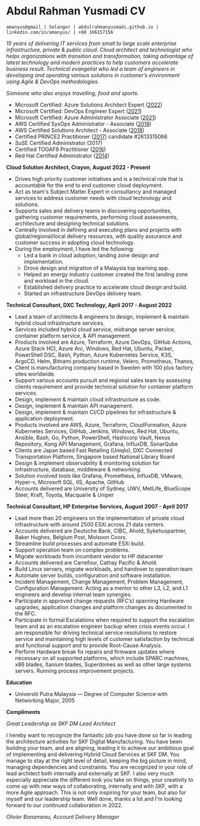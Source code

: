 # Abdul Rahman Yusmadi CV

```
amanyus@gmail | Selangor | abdulrahmanyusmadi.github.io | linkedin.com/in/amanyus/ | +60 166157156
```

_15 years of delivering IT services from small to large scale enterprise infrastructure, private & public cloud. 
Cloud architect and technologist who helps organizations with transition and transformation, taking advantage of latest technology and modern practices to help customers accelerate business result.
Technical evangelist who led a team of engineers in developing and operating various solutions in customer’s environment using Agile & DevOps methodologies._

_Someone who also enjoys travelling, food and sports._

* Microsoft Certified: Azure Solutions Architect Expert ([2022](https://www.credly.com/badges/ff1c079d-c81f-4423-9a1d-83610534cc36/public_url))
* Microsoft Certified: DevOps Engineer Expert ([2021](https://www.credly.com/badges/fe165ed7-6374-41db-be43-a30b5ab8fed9/public_url))
* Microsoft Certified: Azure Administrator Associate ([2021](https://www.credly.com/badges/67992f31-1712-4284-ab0e-0041bfcdf976/public_url))
* AWS Certified SysOps Administrator - Associate ([2018](https://www.credly.com/badges/bb3f97ab-b85b-4b30-80d9-c69892a7feab/public_url))
* AWS Certified Solutions Architect - Associate ([2018](https://www.credly.com/badges/494c487c-ef54-4e4e-9945-fb3df68eb1bf/public_url))
* Certified PRINCE2 Practitioner ([2017](https://www.axelos.com/successful-candidates-register)) candidate #2613315066
* SuSE Certified Administrator (2017)
* Certified TOGAF9 Practitioner ([2016](https://togaf9-cert.opengroup.org/certified-individuals))
* Red Hat Certified Administrator ([2014](https://rhtapps.redhat.com/verify?certId=140-107-137))

**Cloud Solution Architect, Crayon, August 2022 - Present**

* Drives high priority customer initiatives and is a technical role that is accountable for the end to end customer cloud deployment. 
* Act as team's Subject Matter Expert in consultancy and managed services to address customer needs with cloud technology and solutions. 
* Supports sales and delivery teams in discovering opportunities, gathering customer requirements, performing cloud assessments, architecture and designing technical solutions. 
* Centrally involved in defining and executing plans and projects with global/regional/local delivery resources, with quality assurance and customer success in adopting cloud technology.
* During the employment, I have led the following:
  * Led a bank in cloud adoption, landing zone design and implementation.
  * Drove design and migration of a Malaysia top learning app.
  * Helped an energy industry customer created the first landing zone and workload in the cloud.
  * Established delivery practice to accelerate cloud design and build.
  * Started an infrastructure DevOps delivery team.

**Technical Consultant, DXC Technology, April 2017 - August 2022**

* Lead a team of architects & engineers to design, implement & maintain hybrid cloud infrastructure services.
* Services included hybrid cloud service, midrange server service, container platform service, & API management. 
* Products involved are Azure, Terraform, Azure DevOps, GitHub Actions, Azure Stack HCI, Azure Arc, Windows, Red Hat, Ubuntu, Packer, PowerShell DSC, Bash, Python, Azure Kubernetes Service, K3S, ArgoCD, Helm, Bitnami production runtime, Velero, Prometheus, Thanos,
* Client is manufacturing company based in Sweden with 100 plus factory sites worldwide.
* Support various accounts pursuit and regional sales team by assessing clients requirement and provide technical solution for container platform services.
* Design, implement & maintain cloud infrastructure as code. 
* Design, implement & maintain API management. 
* Design, implement & maintain CI/CD pipelines for infrastructure & application deployment. 
* Products involved are AWS, Azure, Terraform, CloudFormation, Azure Kubernetes Services, GitHub, Jenkins, Windows, Red Hat, Ubuntu, Ansible, Bash, Go, Python, PowerShell, Hashicorp Vault, Nexus Repository, Kong API Management, Grafana, InfluxDB, SonarQube
* Clients are Japan based Fast Retailing (Uniqlo), DXC Connected Transportation Platform, Singapore based National Library Board
* Design & implement observability & monitoring solution for infrastructure, database, middleware & networking.
* Solution involved tools like Grafana, Prometheus, InfluxDB, VMware, Hyper-v, Microsoft SQL, IIS, Apache, GitHub
* Accounts delivered are University of Sydney, UWV, MetLife, BlueScope Steel, Kraft, Toyota, Macquarie & Uniper

**Technical Consultant, HP Enterprise Services, August 2007 - April 2017**

* Lead more than 20 engineers on the implementation of private cloud infrastructure with around 2500 ESXi across 21 data centers.
* Accounts delivered are Deutsche Bank, CIBC, Ahold, Sykehuspartner, Baker Hughes, Belgium Post, Molsoon Coors.
* Streamline build processes and automate ESXi build. 
* Support operation team on complex problems. 
* Migrate workloads from incumbent vendor to HP datacenter
* Accounts delivered are Carrefour, Cathay Pacific & Ahold.
* Build Linux servers, migrate workloads, and handover to operation team
* Automate server builds, configuration and software installation.
* Incident Management, Change Management, Problem Management, Configuration Management. Acting as a mentor to other L3, L2, and L1 engineers and develop internal team synergies. 
* Participate in approved change requests (RFC’s) spanning Hardware upgrades, application changes and platform changes as documented in the RFC. 
* Participate in formal Escalations when required to support the escalation team and as an escalation engineer backup when crisis events occur. I am responsible for driving technical service resolutions to restore service and maintaining high levels of customer satisfaction by technical and functional support and to provide Root-Cause Analysis. 
* Perform Hardware break fix repairs and firmware updates where necessary on all supported platforms, which include SPARC machines, x86 blades, Itanium blades, Superdomes as well as other large systems servers. Running process improvement projects.

**Education**

* Universiti Putra Malaysia — Degree of Computer Science with Networking Major, 2005

**Compliments**

*Great Leadership as SKF DM Lead Architect*
 
I hereby want to recognize the fantastic job you have done so far in leading the architecture activities for SKF Digital Manufacturing. You have been building your team, and are aligning, leading it to achieve our ambitious goal of implementing and delivering Hybrid Cloud Services at SKF DM. You manage to stay at the right level of detail, keeping the big picture in mind, managing dependencies and constraints. You are recognized in your role of lead architect both internally and externally at SKF. I also very much especially appreciate the different look you take on things, your creativity to come up with new ways of collaborating, internally and with SKF, with a more Agile approach. This is not only inspiring for your team, but also for myself and our leadership team. Well done, thanks a lot and I'm looking forward to our continued collaboration in 2022.

_Olivier Bonameau, Account Delivery Manager_
